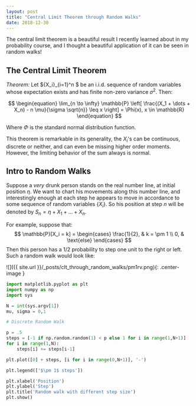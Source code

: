 ```yaml
---
layout: post
title: "Central Limit Theorem through Random Walks"
date: 2018-12-30
---
```


The central limit theorem is a beautiful result I recently learned about in my
probability course, and I thought a beautiful application of it can be seen in
random walks! 

## The Central Limit Theorem

*Theorem:* Let $\{X_i\}_{i=1}^n $ be an i.i.d. sequence of random variables
whose expectation exists and has finite non-zero variance $\sigma^2$. Then:

$$
\begin{equation}
\lim_{n \to \infty} \mathbb{P} \left[
\frac{(X_1 + \dots + X_n) - n \mu}{\sigma \sqrt{n}} \leq x
\right] = \Phi(x), x \in \mathbb{R}
\end{equation}
$$

Where $\Phi$ is the standard normal distribution function.

This theorem is remarkable in its generality, the $X_i$'s can be continuous,
discrete or neither, and can even be missing higher order moments. However,
the limiting behavior of the sum always is normal.

## Intro to Random Walks

Suppose a _very_ drunk person stands on the real number line, at initial
position $\eta$. We want to chart his movements along this number line, and
interestingly enough at each step he appears to move in accordance to some
sequence of random variables $\{X_i\}$. So his position at step $n$ will be
denoted by $S_n = \eta + X_1 + \dots + X_n$.

For example, suppose that:
$$
\mathbb{P}[X_i = k] = \begin{cases}
\frac{1}{2}, & k = \pm 1 \\
0, & \text{else}
\end{cases}
$$
Then this person has a $1/2$ probability to step one unit to the right or left.
Such a random walk would look like:

![]({{ site.url }}/_posts/clt_through_random_walks/pm1rv.png){: .center-image }

~~~ python
import matplotlib.pyplot as plt
import numpy as np
import sys

N = int(sys.argv[1])
mu, sigma = 0,1

# Discrete Random Walk

p = .5
steps = [-1 if np.random.random(1) < p else 1 for i in range(1,N+1)]
for i in range(1,N):
	steps[i] += steps[i-1]

plt.plot([0] + steps, [i for i in range(0,N+1)], '-')

plt.legend(['$\pm 1$ steps'])

plt.xlabel('Position')
plt.ylabel('Step')
plt.title('Random walk with different step size')
plt.show()
~~~

